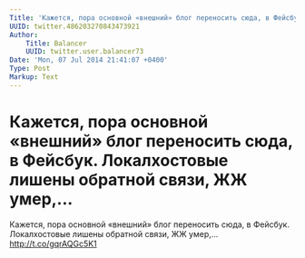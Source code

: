 ```yaml
---
Title: 'Кажется, пора основной «внешний» блог переносить сюда, в Фейсбук. Локалхостовые лишены обратной связи, ЖЖ умер,...'
UUID: twitter.486203270843473921
Author:
    Title: Balancer
    UUID: twitter.user.balancer73
Date: 'Mon, 07 Jul 2014 21:41:07 +0400'
Type: Post
Markup: Text
---
```


# Кажется, пора основной «внешний» блог переносить сюда, в Фейсбук. Локалхостовые лишены обратной связи, ЖЖ умер,...

Кажется, пора основной «внешний» блог переносить сюда, в
Фейсбук. Локалхостовые лишены обратной связи, ЖЖ умер,...
http://t.co/gqrAQGc5K1